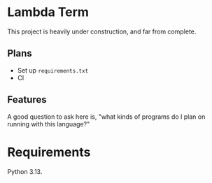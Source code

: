 # Lambda Term

This project is heavily under construction, and far from complete.

## Plans
 - Set up `requirements.txt`
 - CI

## Features

A good question to ask here is, "what kinds of programs do I plan on
running with this language?"

# Requirements

Python 3.13.
